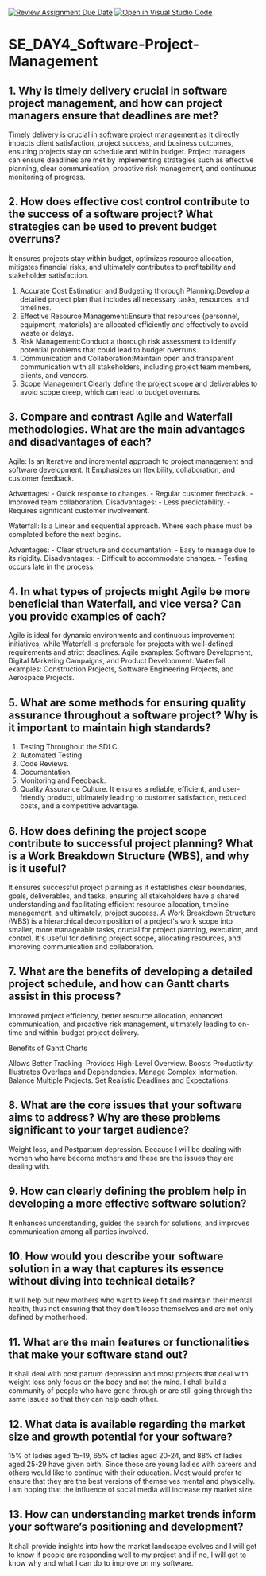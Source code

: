 [![Review Assignment Due Date](https://classroom.github.com/assets/deadline-readme-button-22041afd0340ce965d47ae6ef1cefeee28c7c493a6346c4f15d667ab976d596c.svg)](https://classroom.github.com/a/9pw6JKcu)
[![Open in Visual Studio Code](https://classroom.github.com/assets/open-in-vscode-2e0aaae1b6195c2367325f4f02e2d04e9abb55f0b24a779b69b11b9e10269abc.svg)](https://classroom.github.com/online_ide?assignment_repo_id=18455497&assignment_repo_type=AssignmentRepo)
# SE_DAY4_Software-Project-Management

## 1. Why is timely delivery crucial in software project management, and how can project managers ensure that deadlines are met?
Timely delivery is crucial in software project management as it directly impacts client satisfaction, project success, and business outcomes, ensuring projects stay on schedule and within budget.
Project managers can ensure deadlines are met by implementing strategies such as effective planning, clear communication, proactive risk management, and continuous monitoring of progress. 

## 2. How does effective cost control contribute to the success of a software project? What strategies can be used to prevent budget overruns?
It ensures projects stay within budget, optimizes resource allocation, mitigates financial risks, and ultimately contributes to profitability and stakeholder satisfaction. 
1. Accurate Cost Estimation and Budgeting thorough Planning:Develop a detailed project plan that includes all necessary tasks, resources, and timelines.
2.  Effective Resource Management:Ensure that resources (personnel, equipment, materials) are allocated efficiently and effectively to avoid waste or delays.
3.  Risk Management:Conduct a thorough risk assessment to identify potential problems that could lead to budget overruns.
4.   Communication and Collaboration:Maintain open and transparent communication with all stakeholders, including project team members, clients, and vendors.
5.    Scope Management:Clearly define the project scope and deliverables to avoid scope creep, which can lead to budget overruns.
  
## 3. Compare and contrast Agile and Waterfall methodologies. What are the main advantages and disadvantages of each?
Agile: Is an Iterative and incremental approach to project management and software development. It Emphasizes on flexibility, collaboration, and customer feedback.

Advantages:
    - Quick response to changes.
    - Regular customer feedback.
    - Improved team collaboration.
Disadvantages:
    - Less predictability.
    - Requires significant customer involvement.

Waterfall: Is a Linear and sequential approach. Where each phase must be completed before the next begins.
 
 Advantages:
    - Clear structure and documentation.
    - Easy to manage due to its rigidity.
 Disadvantages:
    - Difficult to accommodate changes.
    - Testing occurs late in the process.

## 4. In what types of projects might Agile be more beneficial than Waterfall, and vice versa? Can you provide examples of each?

Agile is ideal for dynamic environments and continuous improvement initiatives, while Waterfall is preferable for projects with well-defined requirements and strict deadlines. 
Agile examples: Software Development, Digital Marketing Campaigns, and Product Development.
Waterfall examples: Construction Projects, Software Engineering Projects, and Aerospace Projects.

## 5. What are some methods for ensuring quality assurance throughout a software project? Why is it important to maintain high standards?
1. Testing Throughout the SDLC.
2.  Automated Testing.
3.   Code Reviews.
4.   Documentation.
5.    Monitoring and Feedback.
6.   Quality Assurance Culture.
It ensures a reliable, efficient, and user-friendly product, ultimately leading to customer satisfaction, reduced costs, and a competitive advantage.

## 6. How does defining the project scope contribute to successful project planning? What is a Work Breakdown Structure (WBS), and why is it useful?
It ensures successful project planning as it establishes clear boundaries, goals, deliverables, and tasks, ensuring all stakeholders have a shared understanding and facilitating efficient resource allocation, timeline management, and ultimately, project success. 
A Work Breakdown Structure (WBS) is a hierarchical decomposition of a project's work scope into smaller, more manageable tasks, crucial for project planning, execution, and control. It's useful for defining project scope, allocating resources, and improving communication and collaboration. 

## 7. What are the benefits of developing a detailed project schedule, and how can Gantt charts assist in this process?
Improved project efficiency, better resource allocation, enhanced communication, and proactive risk management, ultimately leading to on-time and within-budget project delivery. 

Benefits of Gantt Charts

Allows Better Tracking. 
Provides High-Level Overview. 
Boosts Productivity. 
Illustrates Overlaps and Dependencies. 
Manage Complex Information. 
Balance Multiple Projects. 
Set Realistic Deadlines and Expectations.

## 8. What are the core issues that your software aims to address? Why are these problems significant to your target audience?
Weight loss, and Postpartum depression.
Because I will be dealing with women who have become mothers and these are the issues they are dealing with.

## 9. How can clearly defining the problem help in developing a more effective software solution?
It enhances understanding, guides the search for solutions, and improves communication among all parties involved.

## 10. How would you describe your software solution in a way that captures its essence without diving into technical details?
It will help out new mothers who want to keep fit and maintain their mental health, thus not ensuring that they don't loose themselves and are not only defined by motherhood.

## 11. What are the main features or functionalities that make your software stand out?
It shall deal with post partum depression and most projects that deal with weight loss only focus on the body and not the mind. I shall build a community of people who have gone through or are still going through the same issues so that they can help each other.

## 12. What data is available regarding the market size and growth potential for your software?
15% of ladies aged 15-19, 65% of ladies aged 20-24, and 88% of ladies aged 25-29 have given birth. Since these are young ladies with careers and others would like to continue with their education. Most would prefer to ensure that they are the best versions of themselves mental and physically. I am hoping that the influence of social media will increase my market size.

## 13. How can understanding market trends inform your software’s positioning and development?
It shall provide insights into how the market landscape evolves and I will get to know if people are responding well to my project and if no, I will get to know why and what I can do to improve on my software.
